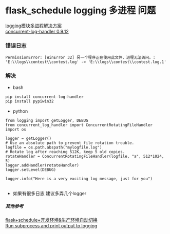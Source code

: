 # flask_schedule logging 多进程 问题  

[logging模块多进程解决方案](https://blog.gdyshi.top/2018/06/27/logging_multiprocess/)    
[concurrent-log-handler 0.9.12](https://pypi.org/project/concurrent-log-handler/)    
### 错误日志    
```    
PermissionError: [WinError 32] 另一个程序正在使用此文件，进程无法访问。: 'E:\\logs\\contest\\contest.log' -> 'E:\\logs\\contest\\contest.log.1'    
```    
### 解决    
* bash    
```bash    
pip install concurrent-log-handler    
pip install pypiwin32    
```    
* python     
```python3    
from logging import getLogger, DEBUG    
from concurrent_log_handler import ConcurrentRotatingFileHandler    
import os    
    
logger = getLogger()    
# Use an absolute path to prevent file rotation trouble.    
logfile = os.path.abspath("mylogfile.log")    
# Rotate log after reaching 512K, keep 5 old copies.    
rotateHandler = ConcurrentRotatingFileHandler(logfile, "a", 512*1024, 5)    
logger.addHandler(rotateHandler)    
logger.setLevel(DEBUG)    
    
logger.info("Here is a very exciting log message, just for you")    
    
```    
* 如果有很多日志 建议多弄几个logger    
##### 其他参考    
[flask+schedule+开发环境&生产环境自动切换](https://www.jianshu.com/p/73031d49a774)    
[Run subprocess and print output to logging](https://stackoverflow.com/questions/21953835/run-subprocess-and-print-output-to-logging)    
    
